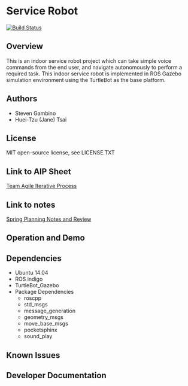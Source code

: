 # Service Robot
[![Build Status](https://travis-ci.org/htsai51/Service-Robot.svg?branch=master)](https://travis-ci.org/htsai51/Service-Robot)

## Overview
This is an indoor service robot project which can take simple voice commands from the end user, and navigate autonomously to perform a required task. This indoor service robot is implemented in ROS Gazebo simulation environment using the TurtleBot as the base platform.

## Authors
- Steven Gambino
- Huei-Tzu (Jane) Tsai

## License
MIT open-source license, see LICENSE.TXT

## Link to AIP Sheet
[Team Agile Iterative Process](https://docs.google.com/spreadsheets/d/1iFT3fMAvNtwBAL32Rg6VP-Avbg5zfWhtl9Rwo7dgiHw/edit#gid=1455614482)

## Link to notes
[Spring Planning Notes and Review](https://docs.google.com/document/d/1rKvWalXGmUbCn-tPqvxoK4kGyR2MJIU4lqQ_D-8Y_HA/edit)

## Operation and Demo

## Dependencies
- Ubuntu 14.04
- ROS indigo
- TurtleBot_Gazebo
- Package Dependencies
    - roscpp
    - std_msgs
    - message_generation
    - geometry_msgs
    - move_base_msgs
    - pocketsphinx
    - sound_play

## Known Issues

## Developer Documentation
